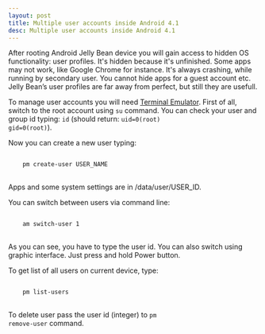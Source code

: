 ```yaml
---
layout: post
title: Multiple user accounts inside Android 4.1
desc: Multiple user accounts inside Android 4.1
---
```


After rooting Android Jelly Bean device you will gain access to hidden OS functionality: user profiles.
It's hidden because it's unfinished. Some apps may not work, like Google Chrome for instance. It's always crashing,
while running by secondary user. You cannot hide apps for a guest account etc.
Jelly Bean’s user profiles are far away from perfect, but still they are usefull.

To manage user accounts you will need
<a href="https://play.google.com/store/apps/details?id=jackpal.androidterm" target="_blank">Terminal Emulator</a>.
First of all, switch to the root account using <code>su</code> command.
You can check your user and group id typing: <code>id</code> (should return: <code>uid=0(root) gid=0(root)</code>).

Now you can create a new user typing:
<pre>
<code>
    pm create-user USER_NAME
</code>
</pre>
Apps and some system settings are in /data/user/USER_ID.

You can switch between users via command line:
<pre>
<code>
    am switch-user 1
</code>
</pre>

As you can see, you have to type the user id. You can also switch using graphic interface. Just press and hold Power button.

To get list of all users on current device, type:
<pre>
<code>
    pm list-users
</code>
</pre>

To delete user pass the user id (integer) to <code>pm remove-user</code> command.